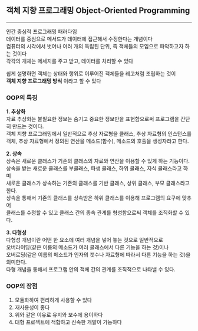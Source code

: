 ## 객체 지향 프로그래밍 Object-Oriented Programming
***
인간 중심적 프로그래밍 패러다임  
데이터를 중심으로 메서드가 데이터에 접근해서 수정한다는 개념이다  
컴퓨터의 시각에서 벗어나 여러 개의 독립된 단위, 즉 객체들의 모임으로 파악하고자 하는 것이다  
각각의 개체는 메세지를 주고 받고, 데이터를 처리할 수 있다  
  
쉽게 설명하면 객체는 상태와 행위로 이루어진 객체들을 레고처럼 조립하는 것이  
__객체 지향 프로그래밍 방식__ 이라고 할 수 있다  

### OOP의 특징
__1. 추상화__  
자료 추상화는 불필요한 정보는 숨기고 중요한 정보만을 표현함으로써 프로그램을 간단히 만드는 것이다.  
객체 지향 프로그래밍에서 일반적으로 추상 자료형을 클래스, 추상 자료형의 인스턴스를 객체, 추상 자료형에서 정의된 연산을 메소드(함수), 메소드의 호출을 생성자라고 한다.  
  
__2. 상속__  
상속은 새로운 클래스가 기존의 클래스의 자료와 연산을 이용할 수 있게 하는 기능이다.  
상속을 받는 새로운 클래스를 부클래스, 파생 클래스, 하위 클래스, 자식 클래스라고 하며  
새로운 클래스가 상속하는 기존의 클래스를 기반 클래스, 상위 클래스, 부모 클래스라고 한다.  
상속을 통해서 기존의 클래스를 상속받은 하위 클래스를 이용해 프로그램의 요구에 맞추어  
클래스를 수정할 수 있고 클래스 간의 종속 관계를 형성함으로써 객체를 조직화할 수 있다.  
  
__3. 다형성__  
다형성 개념이란 어떤 한 요소에 여러 개념을 넣어 놓는 것으로 일반적으로  
오버라이딩(같은 이름의 메소드가 여러 클래스에서 다른 기능을 하는 것)이나  
오버로딩(같은 이름의 메소드가 인자의 갯수나 자료형에 따라서 다른 기능을 하는 것)을 의미한다.  
다형 개념을 통해서 프로그램 안의 객체 간의 관계를 조직적으로 나타낼 수 있다.

### OOP의 장점
1. 모듈화하여 편리하게 사용할 수 있다
2. 재사용성이 좋다
3. 위와 같은 이유로 유지와 보수에 용이하다
3. 대형 프로젝트에 적합하고 신속한 개발이 가능하다